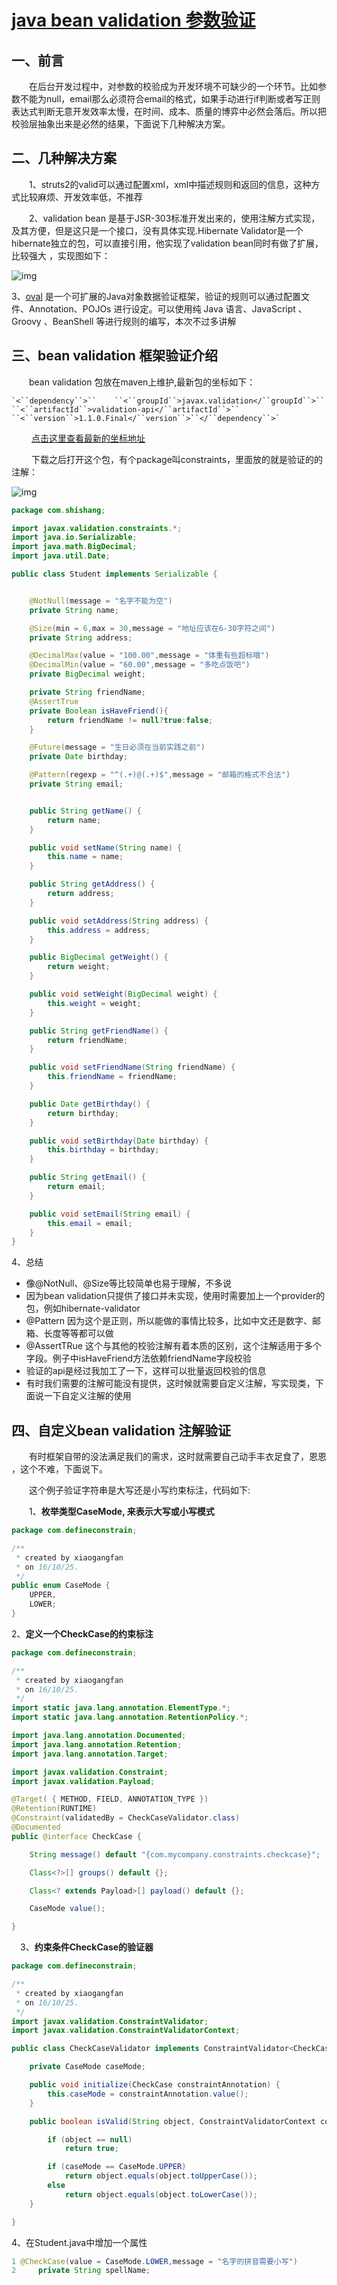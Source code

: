 # [java bean validation 参数验证](https://www.cnblogs.com/xiaogangfan/p/5987659.html)



## 一、前言

　　在后台开发过程中，对参数的校验成为开发环境不可缺少的一个环节。比如参数不能为null，email那么必须符合email的格式，如果手动进行if判断或者写正则表达式判断无意开发效率太慢，在时间、成本、质量的博弈中必然会落后。所以把校验层抽象出来是必然的结果，下面说下几种解决方案。

## 二、几种解决方案

　　1、struts2的valid可以通过配置xml，xml中描述规则和返回的信息，这种方式比较麻烦、开发效率低，不推荐

　　2、validation bean 是基于JSR-303标准开发出来的，使用注解方式实现，及其方便，但是这只是一个接口，没有具体实现.Hibernate Validator是一个hibernate独立的包，可以直接引用，他实现了validation bean同时有做了扩展，比较强大 ，实现图如下：

![img](https://images2015.cnblogs.com/blog/827161/201610/827161-20161022141655263-2092739140.png)

3、[oval](http://oval.sourceforge.net/) 是一个可扩展的Java对象数据验证框架，验证的规则可以通过配置文件、Annotation、POJOs 进行设定。可以使用纯 Java 语言、JavaScript 、Groovy 、BeanShell 等进行规则的编写，本次不过多讲解



## 三、bean validation 框架验证介绍

　　bean validation 包放在maven上维护,最新包的坐标如下：

```
`<``dependency``>``    ``<``groupId``>javax.validation</``groupId``>``    ``<``artifactId``>validation-api</``artifactId``>``    ``<``version``>1.1.0.Final</``version``>``</``dependency``>`
```

　　 [点击这里查看最新的坐标地址](http://search.maven.org/#search%7Cgav%7C1%7Cg%3A%22javax.validation%22%20AND%20a%3A%22validation-api%22　)

　　 下载之后打开这个包，有个package叫constraints，里面放的就是验证的的注解：

![img](https://images2015.cnblogs.com/blog/827161/201610/827161-20161022150209967-1863141332.png)

```java
package com.shishang;

import javax.validation.constraints.*;
import java.io.Serializable;
import java.math.BigDecimal;
import java.util.Date;

public class Student implements Serializable {


    @NotNull(message = "名字不能为空")
    private String name;

    @Size(min = 6,max = 30,message = "地址应该在6-30字符之间")
    private String address;

    @DecimalMax(value = "100.00",message = "体重有些超标哦")
    @DecimalMin(value = "60.00",message = "多吃点饭吧")
    private BigDecimal weight;

    private String friendName;
    @AssertTrue
    private Boolean isHaveFriend(){
        return friendName != null?true:false;
    }

    @Future(message = "生日必须在当前实践之前")
    private Date birthday;

    @Pattern(regexp = "^(.+)@(.+)$",message = "邮箱的格式不合法")
    private String email;


    public String getName() {
        return name;
    }

    public void setName(String name) {
        this.name = name;
    }

    public String getAddress() {
        return address;
    }

    public void setAddress(String address) {
        this.address = address;
    }

    public BigDecimal getWeight() {
        return weight;
    }

    public void setWeight(BigDecimal weight) {
        this.weight = weight;
    }

    public String getFriendName() {
        return friendName;
    }

    public void setFriendName(String friendName) {
        this.friendName = friendName;
    }

    public Date getBirthday() {
        return birthday;
    }

    public void setBirthday(Date birthday) {
        this.birthday = birthday;
    }

    public String getEmail() {
        return email;
    }

    public void setEmail(String email) {
        this.email = email;
    }
}
```



4、总结 

-   像@NotNull、@Size等比较简单也易于理解，不多说
-   因为bean validation只提供了接口并未实现，使用时需要加上一个provider的包，例如hibernate-validator
-   @Pattern 因为这个是正则，所以能做的事情比较多，比如中文还是数字、邮箱、长度等等都可以做
-   @AssertTRue 这个与其他的校验注解有着本质的区别，这个注解适用于多个字段。例子中isHaveFriend方法依赖friendName字段校验
-   验证的api是经过我加工了一下，这样可以批量返回校验的信息
-   有时我们需要的注解可能没有提供，这时候就需要自定义注解，写实现类，下面说一下自定义注解的使用

## 四、自定义bean validation 注解验证

　　有时框架自带的没法满足我们的需求，这时就需要自己动手丰衣足食了，恩恩 ，这个不难，下面说下。

　　这个例子验证字符串是大写还是小写约束标注，代码如下:

　　1、**枚举类型CaseMode, 来表示大写或小写模式**

```java
package com.defineconstrain;

/**
 * created by xiaogangfan
 * on 16/10/25.
 */
public enum CaseMode {
    UPPER,
    LOWER;
}
```

2、**定义一个CheckCase的约束标注** 

```java
package com.defineconstrain;

/**
 * created by xiaogangfan
 * on 16/10/25.
 */
import static java.lang.annotation.ElementType.*;
import static java.lang.annotation.RetentionPolicy.*;

import java.lang.annotation.Documented;
import java.lang.annotation.Retention;
import java.lang.annotation.Target;

import javax.validation.Constraint;
import javax.validation.Payload;

@Target( { METHOD, FIELD, ANNOTATION_TYPE })
@Retention(RUNTIME)
@Constraint(validatedBy = CheckCaseValidator.class)
@Documented
public @interface CheckCase {

    String message() default "{com.mycompany.constraints.checkcase}";

    Class<?>[] groups() default {};

    Class<? extends Payload>[] payload() default {};

    CaseMode value();

}
```

　3、**约束条件CheckCase的验证器**

```java
package com.defineconstrain;

/**
 * created by xiaogangfan
 * on 16/10/25.
 */
import javax.validation.ConstraintValidator;
import javax.validation.ConstraintValidatorContext;

public class CheckCaseValidator implements ConstraintValidator<CheckCase, String> {

    private CaseMode caseMode;

    public void initialize(CheckCase constraintAnnotation) {
        this.caseMode = constraintAnnotation.value();
    }

    public boolean isValid(String object, ConstraintValidatorContext constraintContext) {

        if (object == null)
            return true;

        if (caseMode == CaseMode.UPPER)
            return object.equals(object.toUpperCase());
        else
            return object.equals(object.toLowerCase());
    }

}
```

4、在Student.java中增加一个属性

```java
1 @CheckCase(value = CaseMode.LOWER,message = "名字的拼音需要小写")
2     private String spellName;
```

